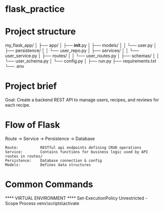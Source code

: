 # flask_practice

# Project structure

my_flask_app/
│
├── app/
│   ├── __init__.py
│   ├── models/ 
│   │   └── user.py
│   ├── persistence/
│   │   └── user_repo.py
│   ├── services/
│   │   └── user_service.py
│   ├── routes/
│   │   └── user_routes.py
│   ├── schemas/
│   │   └── user_schema.py
│   └── config.py
│
├── run.py
├── requirements.txt
└── .env

# Project brief
Goal:
Create a backend REST API to manage users, recipes, and reviews for each recipe.


# Flow of Flask
Route → Service → Persistence → Database

    Route:          RESTful api endpoints defining CRUD operations
    Service:        Contains functions for business logic used by API routes in routes/
    Persistence:    Database connection & config
    Models:         Defines data structures 


# Common Commands

**** VIRTUAL ENVIRONMENT ****
    Set-ExecutionPolicy Unrestricted -Scope Process
    venv\scripts\activate


